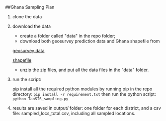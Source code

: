 ##Ghana Sampling Plan


1. clone the data 
2. download the data

	* create a folder called "data" in the repo folder;
	* download both geosurvey prediction data and Ghana shapefile from
	
	[geosurvey data](https://www.dropbox.com/s/f0fyy3dlh44ar0b/geosurvey_results.zip?dl=0)
	
	[shapefile](https://www.dropbox.com/s/fj61a0rvxyji23d/shapefile.zip?dl=0)


	* unzip the zip files, and put all the data files in the "data" folder.

3. run the script:
	
	pip install all the required python modules by running pip in the repo directory:
    `pip install -r requirement.txt`
then run the python script:
    `python TanSIS_sampling.py`

4. results are saved in output/ folder: one folder for each district, and a csv file: sampled_locs_total.csv, including all sampled locations.
